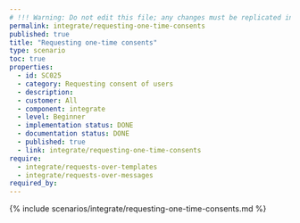 ```yaml
---
# !!! Warning: Do not edit this file; any changes must be replicated in Excel !!!
permalink: integrate/requesting-one-time-consents
published: true
title: "Requesting one-time consents"
type: scenario
toc: true
properties:
  - id: SC025
  - category: Requesting consent of users
  - description:
  - customer: All
  - component: integrate
  - level: Beginner
  - implementation status: DONE
  - documentation status: DONE
  - published: true
  - link: integrate/requesting-one-time-consents
require:
  - integrate/requests-over-templates
  - integrate/requests-over-messages
required_by:
---
```


{% include scenarios/integrate/requesting-one-time-consents.md %}
